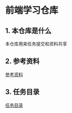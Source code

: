# 前端学习仓库

## 1. 本仓库是什么
本仓库用来任务提交和资料共享

## 2. 参考资料
[参考资料](reference.md)

## 3. 任务目录
[任务目录](mission/README.md)